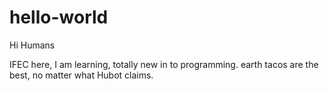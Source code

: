 # hello-world

Hi Humans

IFEC here, I am learning, totally new in to programming.
earth tacos are the best, no matter what Hubot claims.
